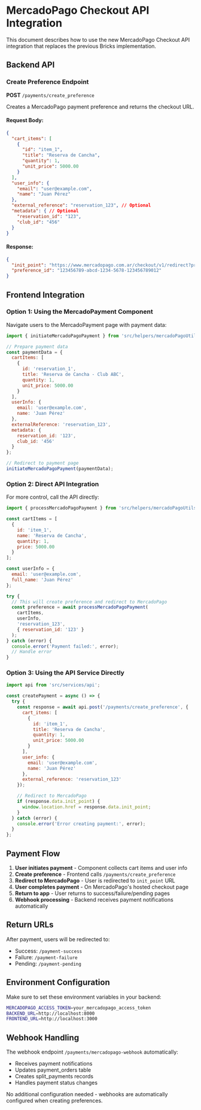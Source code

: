 # MercadoPago Checkout API Integration

This document describes how to use the new MercadoPago Checkout API integration that replaces the previous Bricks implementation.

## Backend API

### Create Preference Endpoint

**POST** `/payments/create_preference`

Creates a MercadoPago payment preference and returns the checkout URL.

#### Request Body:
```json
{
  "cart_items": [
    {
      "id": "item_1",
      "title": "Reserva de Cancha",
      "quantity": 1,
      "unit_price": 5000.00
    }
  ],
  "user_info": {
    "email": "user@example.com",
    "name": "Juan Pérez"
  },
  "external_reference": "reservation_123", // Optional
  "metadata": { // Optional
    "reservation_id": "123",
    "club_id": "456"
  }
}
```

#### Response:
```json
{
  "init_point": "https://www.mercadopago.com.ar/checkout/v1/redirect?pref_id=...",
  "preference_id": "123456789-abcd-1234-5678-123456789012"
}
```

## Frontend Integration

### Option 1: Using the MercadoPayment Component

Navigate users to the MercadoPayment page with payment data:

```javascript
import { initiateMercadoPagoPayment } from 'src/helpers/mercadoPagoUtils';

// Prepare payment data
const paymentData = {
  cartItems: [
    {
      id: 'reservation_1',
      title: 'Reserva de Cancha - Club ABC',
      quantity: 1,
      unit_price: 5000.00
    }
  ],
  userInfo: {
    email: 'user@example.com',
    name: 'Juan Pérez'
  },
  externalReference: 'reservation_123',
  metadata: {
    reservation_id: '123',
    club_id: '456'
  }
};

// Redirect to payment page
initiateMercadoPagoPayment(paymentData);
```

### Option 2: Direct API Integration

For more control, call the API directly:

```javascript
import { processMercadoPagoPayment } from 'src/helpers/mercadoPagoUtils';

const cartItems = [
  {
    id: 'item_1',
    name: 'Reserva de Cancha',
    quantity: 1,
    price: 5000.00
  }
];

const userInfo = {
  email: 'user@example.com',
  full_name: 'Juan Pérez'
};

try {
  // This will create preference and redirect to MercadoPago
  const preference = await processMercadoPagoPayment(
    cartItems,
    userInfo,
    'reservation_123',
    { reservation_id: '123' }
  );
} catch (error) {
  console.error('Payment failed:', error);
  // Handle error
}
```

### Option 3: Using the API Service Directly

```javascript
import api from 'src/services/api';

const createPayment = async () => {
  try {
    const response = await api.post('/payments/create_preference', {
      cart_items: [
        {
          id: 'item_1',
          title: 'Reserva de Cancha',
          quantity: 1,
          unit_price: 5000.00
        }
      ],
      user_info: {
        email: 'user@example.com',
        name: 'Juan Pérez'
      },
      external_reference: 'reservation_123'
    });

    // Redirect to MercadoPago
    if (response.data.init_point) {
      window.location.href = response.data.init_point;
    }
  } catch (error) {
    console.error('Error creating payment:', error);
  }
};
```

## Payment Flow

1. **User initiates payment** - Component collects cart items and user info
2. **Create preference** - Frontend calls `/payments/create_preference`
3. **Redirect to MercadoPago** - User is redirected to `init_point` URL
4. **User completes payment** - On MercadoPago's hosted checkout page
5. **Return to app** - User returns to success/failure/pending pages
6. **Webhook processing** - Backend receives payment notifications automatically

## Return URLs

After payment, users will be redirected to:
- Success: `/payment-success` 
- Failure: `/payment-failure`
- Pending: `/payment-pending`

## Environment Configuration

Make sure to set these environment variables in your backend:

```bash
MERCADOPAGO_ACCESS_TOKEN=your_mercadopago_access_token
BACKEND_URL=http://localhost:8000
FRONTEND_URL=http://localhost:3000
```

## Webhook Handling

The webhook endpoint `/payments/mercadopago-webhook` automatically:
- Receives payment notifications
- Updates payment_orders table
- Creates split_payments records
- Handles payment status changes

No additional configuration needed - webhooks are automatically configured when creating preferences.
